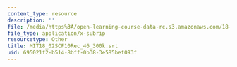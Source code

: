 ```yaml
---
content_type: resource
description: ''
file: /media/https%3A/open-learning-course-data-rc.s3.amazonaws.com/18-02sc-multivariable-calculus-fall-2010/695021f2b5148bff0b383e585bef093f_MIT18_02SCF10Rec_46_300k.srt
file_type: application/x-subrip
resourcetype: Other
title: MIT18_02SCF10Rec_46_300k.srt
uid: 695021f2-b514-8bff-0b38-3e585bef093f
---
```

